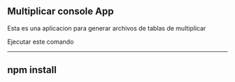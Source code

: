 




## Multiplicar console App 


Esta es una aplicacion para generar archivos de tablas  de multiplicar


Ejecutar este comando


------
npm install
-----